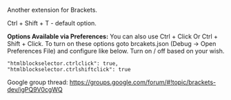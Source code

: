 Another extension for Brackets.

Ctrl + Shift + T - default option.

**Options Available via Preferences:**
You can also use Ctrl + Click Or Ctrl + Shift + Click. To turn on these options goto brcakets.json (Debug -> Open Preferences File) and configure like below. Turn on / off based on your wish.
```
"htmlblockselector.ctrlclick": true,
"htmlblockselector.ctrlshiftclick": true
```

Google group thread: https://groups.google.com/forum/#!topic/brackets-dev/igPQ9V0cgWQ
